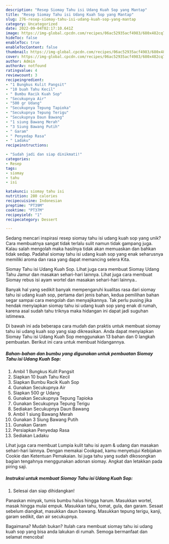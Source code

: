 ```yaml
---
description: "Resep Siomay Tahu isi Udang Kuah Sop yang Mantap"
title: "Resep Siomay Tahu isi Udang Kuah Sop yang Mantap"
slug: 276-resep-siomay-tahu-isi-udang-kuah-sop-yang-mantap
category: Uncategorized
date: 2022-09-04T02:17:10.641Z
image: https://img-global.cpcdn.com/recipes/06ac52935acf4983/680x482cq70/siomay-tahu-isi-udang-kuah-sop-foto-resep-utama.jpg
hideToc: false
enableToc: true
enableTocContent: false
thumbnail: https://img-global.cpcdn.com/recipes/06ac52935acf4983/680x482cq70/siomay-tahu-isi-udang-kuah-sop-foto-resep-utama.jpg
cover: https://img-global.cpcdn.com/recipes/06ac52935acf4983/680x482cq70/siomay-tahu-isi-udang-kuah-sop-foto-resep-utama.jpg
author: Admin
authorAv: notfound
ratingvalue: 4
reviewcount: 3
recipeingredient:
- "1 Bungkus Kulit Pangsit"
- "10 buah Tahu Kecil"
- " Bumbu Racik Kuah Sop"
- "Secukupnya Air"
- "500 gr Udang"
- "Secukupnya Tepung Tapioka"
- "Secukupnya Tepung Terigu"
- "Secukupnya Daun Bawang"
- "1 siung Bawang Merah"
- "3 Siung Bawang Putih"
- " Garam"
- " Penyedap Rasa"
- " Ladaku"
recipeinstructions:

- "Sudah jadi dan siap dinikmati!"
categories:
- Resep
tags:
- siomay
- tahu
- isi

katakunci: siomay tahu isi 
nutrition: 280 calories
recipecuisine: Indonesian
preptime: "PT39M"
cooktime: "PT37M"
recipeyield: "1"
recipecategory: Dessert

---
```





Sedang mencari inspirasi resep siomay tahu isi udang kuah sop yang unik? Cara membuatnya sangat tidak terlalu sulit namun tidak gampang juga. Kalau salah mengolah maka hasilnya tidak akan memuaskan dan bahkan tidak sedap. Padahal siomay tahu isi udang kuah sop yang enak seharusnya memiliki aroma dan rasa yang dapat memancing selera Kita.





Siomay Tahu isi Udang Kuah Sop. Lihat juga cara membuat Siomay Udang Tahu Jamur dan masakan sehari-hari lainnya. Lihat juga cara membuat Siomay rebus isi ayam wortel dan masakan sehari-hari lainnya..

Banyak hal yang sedikit banyak mempengaruhi kualitas rasa dari siomay tahu isi udang kuah sop, pertama dari jenis bahan, kedua pemilihan bahan segar sampai cara mengolah dan menyajikannya. Tak perlu pusing jika hendak menyiapkan siomay tahu isi udang kuah sop yang enak di rumah, karena asal sudah tahu triknya maka hidangan ini dapat jadi suguhan istimewa.






Di bawah ini ada beberapa cara mudah dan praktis untuk membuat siomay tahu isi udang kuah sop yang siap dikreasikan. Anda dapat menyiapkan Siomay Tahu isi Udang Kuah Sop menggunakan 13 bahan dan 0 langkah pembuatan. Berikut ini cara untuk membuat hidangannya.

<!--inarticleads1-->

##### Bahan-bahan dan bumbu yang digunakan untuk pembuatan Siomay Tahu isi Udang Kuah Sop:

1. Ambil 1 Bungkus Kulit Pangsit
1. Siapkan 10 buah Tahu Kecil
1. Siapkan  Bumbu Racik Kuah Sop
1. Gunakan Secukupnya Air
1. Siapkan 500 gr Udang
1. Gunakan Secukupnya Tepung Tapioka
1. Gunakan Secukupnya Tepung Terigu
1. Sediakan Secukupnya Daun Bawang
1. Ambil 1 siung Bawang Merah
1. Gunakan 3 Siung Bawang Putih
1. Gunakan  Garam
1. Persiapkan  Penyedap Rasa
1. Sediakan  Ladaku


Lihat juga cara membuat Lumpia kulit tahu isi ayam &amp; udang dan masakan sehari-hari lainnya. Dengan memakai Cookpad, kamu menyetujui Kebijakan Cookie dan Ketentuan Pemakaian. Isi juga tahu yang sudah dikosongkan bagian tengahnya menggunakan adonan siomay. Angkat dan letakkan pada piring saji. 

<!--inarticleads2-->

##### Instruksi untuk membuat Siomay Tahu isi Udang Kuah Sop:


1. Selesai dan siap dihidangkan!

Panaskan minyak, tumis bumbu halus hingga harum. Masukkan wortel, masak hingga mulai empuk. Masukkan tahu, tomat, gula, dan garam. Sesaat sebelum diangkat, masukkan daun bawang. Masukkan tepung terigu, kanji, garam sedikit, dan air secukupnya. 

Bagaimana? Mudah bukan? Itulah cara membuat siomay tahu isi udang kuah sop yang bisa anda lakukan di rumah. Semoga bermanfaat dan selamat mencoba!
